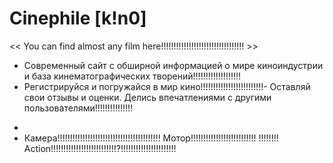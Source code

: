   # Сinephile [k!n0]
<< You can find almost any film here!!!!!!!!!!!!!!!!!!!!!!!!!!!!!!!!! >>

- Современный сайт с обширной информацией о мире киноиндустрии и база кинематографических творений!!!!!!!!!!!!!!!!!!!
- Регистрируйся и погружайся в мир кино!!!!!!!!!!!!!!!!!!!!!!!!!- Оставляй свои отзывы и оценки. Делись впечатлениями с другими пользователями!!!!!!!!!!!!!!!
*
* Камера!!!!!!!!!!!!!!!!!!!!!!!!!!!!!!!!!!!!!!!!! Мотор!!!!!!!!!!!!!!!!!!!!!!!!!! !!!!!!!! Action!!!!!!!!!!!!!!!!!!!!!!!!!!?!!!!!!!!!!!!!!!!!!!!!!
